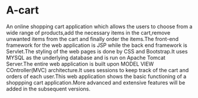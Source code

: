 # A-cart

An online shopping cart application which allows the users to choose from a wide range of products,add the necessary items in the cart,remove unwanted items from the cart and finally order the items.The front-end framework for the web application is JSP while the back end framework is Servlet.The styling of the web pages is done by CSS and Bootstrap.It uses MYSQL as the underlying database and is run on Apache Tomcat Server.The entire web application is built upon MODEL VIEW COntroller(MVC) architecture.It uses sessions to keep track of the cart and orders of each user.This web application shows the basic functioning of a shoppping cart application.More advanced and extensive features will be added in the subsequent versions.
